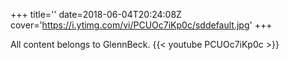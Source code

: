 +++
title=''
date=2018-06-04T20:24:08Z
cover='https://i.ytimg.com/vi/PCUOc7iKp0c/sddefault.jpg'
+++

All content belongs to GlennBeck.
{{< youtube PCUOc7iKp0c >}}
